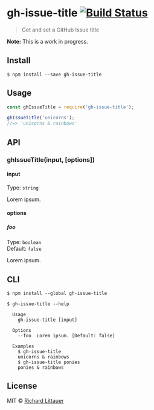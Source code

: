 # gh-issue-title [![Build Status](https://travis-ci.org/RichardLitt/gh-issue-title.svg?branch=master)](https://travis-ci.org/RichardLitt/gh-issue-title)

> Get and set a GitHub Issue title

**Note:** This is a work in progress.

## Install

```
$ npm install --save gh-issue-title
```


## Usage

```js
const ghIssueTitle = require('gh-issue-title');

ghIssueTitle('unicorns');
//=> 'unicorns & rainbows'
```


## API

### ghIssueTitle(input, [options])

#### input

Type: `string`

Lorem ipsum.

#### options

##### foo

Type: `boolean`  
Default: `false`

Lorem ipsum.


## CLI

```
$ npm install --global gh-issue-title
```

```
$ gh-issue-title --help

  Usage
    gh-issue-title [input]

  Options
    --foo  Lorem ipsum. [Default: false]

  Examples
    $ gh-issue-title
    unicorns & rainbows
    $ gh-issue-title ponies
    ponies & rainbows
```


## License

MIT © [Richard Littauer](http://burntfen.com)
